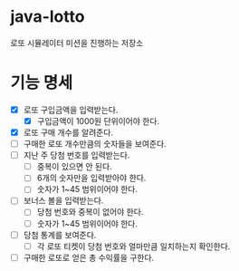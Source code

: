 # java-lotto
로또 시뮬레이터 미션을 진행하는 저장소

# 기능 명세
* [x] 로또 구입금액을 입력받는다.
    * [x] 구입금액이 1000원 단위이어야 한다.
* [x] 로또 구매 개수를 알려준다.
* [ ] 구매한 로또 개수만큼의 숫자들을 보여준다.
* [ ] 지난 주 당첨 번호를 입력받는다.
    * [ ] 중복이 있으면 안 된다.
    * [ ] 6개의 숫자만을 입력받아야 한다.
    * [ ] 숫자가 1~45 범위이어야 한다.
* [ ] 보너스 볼을 입력받는다.
    * [ ] 당첨 번호와 중복이 없어야 한다.
    * [ ] 숫자가 1~45 범위이어야 한다.
* [ ] 당첨 통계를 보여준다. 
    * [ ] 각 로또 티켓이 당첨 번호와 얼마만큼 일치하는지 확인한다.
* [ ] 구매한 로또로 얻은 총 수익률을 구한다.   

